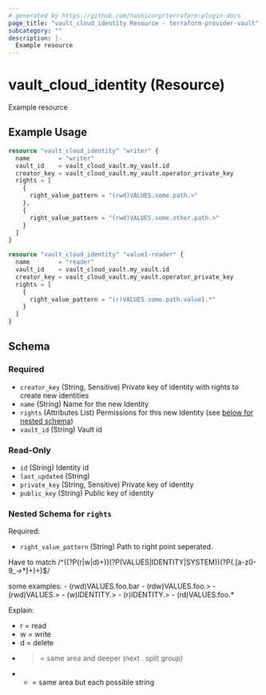 ```yaml
---
# generated by https://github.com/hashicorp/terraform-plugin-docs
page_title: "vault_cloud_identity Resource - terraform-provider-vault"
subcategory: ""
description: |-
  Example resource
---
```


# vault_cloud_identity (Resource)

Example resource

## Example Usage

```terraform
resource "vault_cloud_identity" "writer" {
  name        = "writer"
  vault_id    = vault_cloud_vault.my_vault.id
  creator_key = vault_cloud_vault.my_vault.operator_private_key
  rights = [
    {
      right_value_pattern = "(rwd)VALUES.some.path.>"
    },
    {
      right_value_pattern = "(rwd)VALUES.some.other.path.>"
    }
  ]
}

resource "vault_cloud_identity" "value1-reader" {
  name        = "reader"
  vault_id    = vault_cloud_vault.my_vault.id
  creator_key = vault_cloud_vault.my_vault.operator_private_key
  rights = [
    {
      right_value_pattern = "(r)VALUES.some.path.value1.*"
    }
  ]
}
```

<!-- schema generated by tfplugindocs -->
## Schema

### Required

- `creator_key` (String, Sensitive) Private key of identity with rights to create new identities
- `name` (String) Name for the new Identity
- `rights` (Attributes List) Permissions for this new Identity (see [below for nested schema](#nestedatt--rights))
- `vault_id` (String) Vault id

### Read-Only

- `id` (String) Identity id
- `last_updated` (String)
- `private_key` (String, Sensitive) Private key of identity
- `public_key` (String) Public key of identity

<a id="nestedatt--rights"></a>
### Nested Schema for `rights`

Required:

- `right_value_pattern` (String) Path to right point seperated. 
						
Have to match /^\((?P<directions>(r|w|d)+)\)(?P<target>(VALUES|IDENTITY|SYSTEM))(?P<pattern>(\.[a-z0-9_\->\*]+)+)$/

some examples: 
	- (rwd)VALUES.foo.bar
	- (rdw)VALUES.foo.>
	- (rwd)VALUES.>
	- (w)IDENTITY.>
	- (r)IDENTITY.>
	- (rd)VALUES.foo.*

Explain: 
- r = read
- w = write
- d = delete
- > = same area and deeper (next . split group)
- * = same area but each possible string
